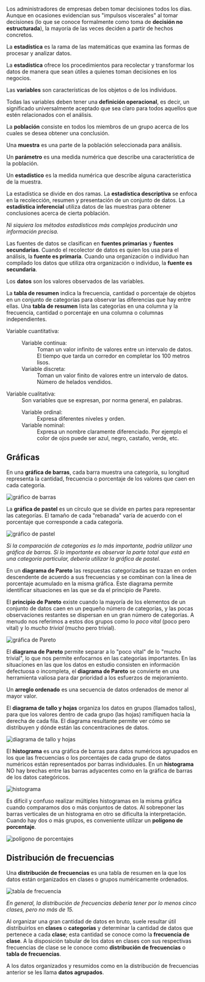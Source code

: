 <p>Los administradores de empresas deben tomar decisiones todos los días. Aunque en ocasiones evidencian sus "impulsos viscerales" al tomar decisiones (lo que se conoce formalmente como toma de <strong>decisión no estructurada</strong>), la mayoría de las veces deciden a partir de hechos concretos.</p>
<p>La <strong>estadística</strong> es la rama de las matemáticas que examina las formas de procesar y analizar datos.</p>
<p>La <strong>estadística</strong> ofrece los procedimientos para recolectar y transformar los datos de manera que sean útiles a quienes toman decisiones en los negocios.</p>
<p>Las <strong>variables</strong> son características de los objetos o de los individuos.</p>
<p>Todas las variables deben tener una <strong>definición operacional</strong>, es decir, un significado universalmente aceptado que sea claro para todos aquellos que estén relacionados con el análisis.<p>
<p>La <strong>población</strong> consiste en todos los miembros de un grupo acerca de los cuales se desea obtener una conclusión. </p>
<p>Una <strong>muestra</strong> es una parte de la población seleccionada para análisis.</p>
<p>Un <strong>parámetro</strong> es una medida numérica que describe una característica de la población. </p>
<p>Un <strong>estadístico</strong> es la medida numérica que describe alguna característica de la muestra.</p>
<p>La estadística se divide en dos ramas. La <strong>estadística descriptiva</strong> se enfoca en la recolección, resumen y presentación de un conjunto de datos. La <strong>estadística inferencial</strong> utiliza datos de las muestras para obtener conclusiones acerca de cierta población.</p>
<p><em>Ni siquiera los métodos estadísticos más complejos producirán una información precisa.</em></p>
<p>Las fuentes de datos se clasifican en <strong>fuentes primarias</strong> y <strong>fuentes secundarias</strong>. Cuando el recolector de datos es quien los usa para el análisis, la <strong>fuente es primaria</strong>. Cuando una organización o individuo han compilado los datos que utiliza otra organización o individuo, la <strong>fuente es secundaria</strong>.</p>
<p>Los <strong>datos</strong> son los valores observados de las variables.</p>
<p>La <strong>tabla de resumen</strong> indica la frecuencia, cantidad o porcentaje de objetos en un conjunto de categorías para observar las diferencias que hay entre ellas. Una <strong>tabla de resumen</strong> lista las categorías en una columna y la frecuencia, cantidad o porcentaje en una columna o columnas independientes.</p>
<dl>
  <dt>Variable cuantitativa:</dt> <dd><Son variables que se expresan numéricamente.</dd>
  <dl>
    <dt>Variable continua:</dt> <dd>Toman un valor infinito de valores entre un intervalo de datos. El tiempo que tarda un corredor en completar los 100 metros lisos.</dd>
    <dt>Variable discreta:</dt> <dd>Toman un valor finito de valores entre un intervalo de datos. Número de helados vendidos.<dd>
  </dl>
  <dt>Variable cualitativa:</dt> <dd>Son variables que se expresan, por norma general, en palabras.<dd>
  <dl>
    <dt>Variable ordinal:</dt> <dd>Expresa diferentes niveles y orden.</dd>
    <dt>Variable nominal:</dt> <dd>Expresa un nombre claramente diferenciado. Por ejemplo el color de ojos puede ser azul, negro, castaño, verde, etc.</dd>
  </dl></dl> 
<h2>Gráficas</h2>
<p>En una <strong>gráfica de barras</strong>, cada barra muestra una categoría, su longitud representa la cantidad, frecuencia o porcentaje de los valores que caen en cada categoría.</p><img src="https://sites.google.com/site/utcvcalidadenelmantenimiento/_/rsrc/1317418702711/estadistica-y-probabilidad/2-1-3-graficas/2-1-3-1-grafica-de-barras/001.jpg", alt="gráfico de barras"/>
<p>La <strong>gráfica de pastel</strong> es un círculo que se divide en partes para representar las categorías. El tamaño de cada "rebanada" varía de acuerdo con el porcentaje que corresponde a cada categoría.</p>
<img src="http://cdn.exceltotal.com/wp-content/uploads/2012/03/crear-un-grafico-circular-con-subgrafico-01.png" alt="gráfico de pastel">
<p><em>Si la comparación de categorías es lo más importante, podría utilizar una gráfica de barras. Si lo importante es observar la parte total que está en una categoría particular, debería utilizar la gráfica de pastel.</em></p>
<p>En un <strong>diagrama de Pareto</strong> las respuestas categorizadas se trazan en orden descendente de acuerdo a sus frecuencias y se combinan con la línea de porcentaje acumulado en la misma gráfica. Este diagrama permite identificar situaciones en las que se da el principio de Pareto.</p>
<p>El <strong>principio de Pareto</strong> existe cuando la mayoría de los elementos de un conjunto de datos caen en un pequeño número de categorías, y las pocas observaciones restantes se dispersan en un gran número de categorías. A menudo nos referimos a estos dos grupos como lo <em>poco vital</em> (poco pero vital) y lo <em>mucho trivial</em> (mucho pero trivial).</p>
<img src="https://spcgroup.com.mx/wp-content/uploads/2015/06/pareto.gif" alt="gráfica de Pareto">
<p>El <strong>diagrama de Pareto</strong> permite separar a lo "poco vital" de lo "mucho trivial", lo que nos permite enfocarnos en las categorías importantes. En las situaciones en las que los datos en estudio consisten en información defectuosa o incompleta, el <strong>diagrama de Pareto</strong> se convierte en una herramienta valiosa para dar prioridad a los esfuerzos de mejoramiento.</p>
<p>Un <strong>arreglo ordenado</strong> es una secuencia de datos ordenados de menor al mayor valor.</p>
<p>El <strong>diagrama de tallo y hojas</strong> organiza los datos en grupos (llamados tallos), para que los valores dentro de cada grupo (las hojas) ramifiquen hacia la derecha de cada fila. El diagrama resultante permite ver cómo se distribuyen y dónde están las concentraciones de datos.</p>
<img src="https://www.disfrutalasmatematicas.com/graficos/images/stem-leaf-plot.gif" alt="diagrama de tallo y hojas">
<p>El <strong>histograma</strong> es una gráfica de barras para datos numéricos agrupados en los que las frecuencias o los porcentajes de cada grupo de datos numéricos están representados por barras individuales. En un <strong>histograma</strong> NO hay brechas entre las barras adyacentes como en la gráfica de barras de los datos categóricos.</p>
<img src="https://encrypted-tbn0.gstatic.com/images?q=tbn:ANd9GcTXVaj7JftlWvIcUe578ekkUUWzlG1ksGcNmw&usqp=CAU" alt="histograma">
<p>Es difícil y confuso realizar múltiples histogramas en la misma gráfica cuando comparamos dos o más conjuntos de datos. Al sobreponer las barras verticales de un histograma en otro se dificulta la interpretación. Cuando hay dos o más grupos, es conveniente utilizar un <strong>polígono de porcentaje</strong>. </p>
<img src="https://encrypted-tbn0.gstatic.com/images?q=tbn:ANd9GcRkFdwDSlQjyyZ6CQs5bcAhQyCHExBxOBvTsg&usqp=CAU" alt="polígono de porcentajes">
<h2>Distribución de frecuencias</h2>
<p>Una <strong>distribución de frecuencias</strong> es una tabla de resumen en la que los datos están organizados en clases o grupos numéricamente ordenados.</p>
<img src="https://encrypted-tbn0.gstatic.com/images?q=tbn:ANd9GcQdivGdv4X2YaMUvIWePXYJ4H3mIlVgNfhliw&usqp=CAU" alt="tabla de frecuencia">
<p><em>En general, la distribución de frecuencias debería tener por lo menos cinco clases, pero no más de 15.</em></p>
<p>Al organizar una gran cantidad de datos en bruto, suele resultar útil distribuirlos en <strong>clases</strong> o <strong>categorías</strong> y determinar
  la cantidad de datos que pertenece a cada <strong>clase</strong>; esta cantidad se conoce como la <strong>frecuencia de clase</strong>. A la disposición
tabular de los datos en clases con sus respectivas frecuencias de clase se le conoce como <strong>distribución de frecuencias</strong>
  o <strong>tabla de frecuencias</strong>.</p> 
<p>A los datos organizados y resumidos como en la distribución de frecuencias anterior se les llama <strong>datos agrupados</strong>.</p>

